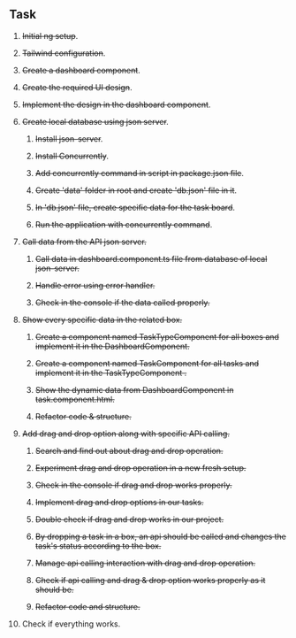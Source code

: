 ## Task

1. ~~Initial ng setup~~.

2. ~~Tailwind configuration~~.

3. ~~Create a dashboard component~~.

4. ~~Create the required UI design~~.

5. ~~Implement the design in the dashboard component~~.

6. ~~Create local database using json server~~.

    1. ~~Install json-server~~.

    2. ~~Install Concurrently~~.

    3. ~~Add concurrently command in script in package.json file~~.

    4. ~~Create 'data' folder in root and create 'db.json' file in it~~.

    5. ~~In 'db.json' file, create specific data for the task board~~.
    
    6. ~~Run the application with concurrently command~~.

7. ~~Call data from the API json server.~~

    1. ~~Call data in dashboard.component.ts file from database of local json-server.~~

    2. ~~Handle error using error handler.~~

    3. ~~Check in the console if the data called properly.~~

8. ~~Show every specific data in the related box.~~

    1. ~~Create a component named TaskTypeComponent for all boxes and implement it in the DashboardComponent.~~

    2. ~~Create a component named TaskComponent for all tasks and implement it in the TaskTypeComponent .~~

    3. ~~Show the dynamic data from DashboardComponent in task.component.html.~~ 

    4. ~~Refactor code & structure.~~

9. ~~Add drag and drop option along with specific API calling.~~

    1. ~~Search and find out about drag and drop operation.~~

    2. ~~Experiment drag and drop operation in a  new fresh setup.~~

    3. ~~Check in the console if drag and drop works properly.~~

    4. ~~Implement drag and drop options in our tasks.~~

    5. ~~Double check if drag and drop works in our project.~~

    6. ~~By dropping a task in a box, an api should be called and changes the task's status according to the box.~~

    7. ~~Manage api calling interaction with drag and drop operation.~~

    8. ~~Check if api calling and drag & drop option works properly as it should be.~~

    9. ~~Refactor code and structure.~~
    
10. Check if everything works.
